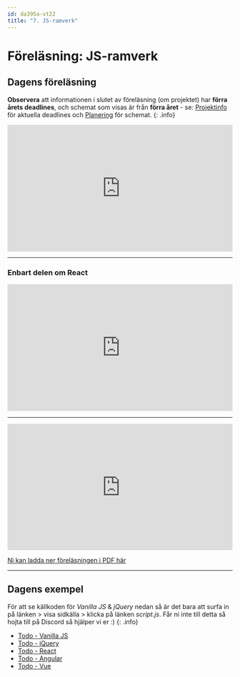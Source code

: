 ```yaml
---
id: da395a-vt22
title: "7. JS-ramverk"
---
```


# Föreläsning: JS-ramverk

## Dagens föreläsning

**Observera** att informationen i slutet av föreläsning (om projektet) har **förra årets deadlines**, och schemat som visas är från **förra året** - se: [Projektinfo](../../projekt/) för aktuella deadlines och [Planering](../../plan/) för schemat.
{: .info}

<div class="video-frame">
    <div style="left: 0; width: 100%; height: 0; position: relative; padding-bottom: 56.25%;"><iframe src="https://www.youtube.com/embed/swZX7y2iYoM?rel=0" style="border: 0; top: 0; left: 0; width: 100%; height: 100%; position: absolute;" allowfullscreen scrolling="no" allow="encrypted-media; accelerometer; clipboard-write; gyroscope; picture-in-picture"></iframe></div>
</div>

--- 

### Enbart delen om React

<div class="video-frame">
    <div style="left: 0; width: 100%; height: 0; position: relative; padding-bottom: 56.25%;"><iframe src="https://www.youtube.com/embed/IpqiPLwPHbQ?rel=0" style="border: 0; top: 0; left: 0; width: 100%; height: 100%; position: absolute;" allowfullscreen scrolling="no" allow="encrypted-media; accelerometer; clipboard-write; gyroscope; picture-in-picture"></iframe></div>
</div>

---

<div class="frame">
    <div style="left: 0; width: 100%; height: 0; position: relative; padding-bottom: 56.1972%;"><iframe src="https://speakerdeck.com/player/d3b0329a7ab744388861b094f4990cb6" style="border: 0; top: 0; left: 0; width: 100%; height: 100%; position: absolute;" allowfullscreen scrolling="no" allow="encrypted-media"></iframe></div>
</div>

[Ni kan ladda ner föreläsningen i PDF här](../../assets/pdf/JavaScript-Ramverk.pdf)

---

## Dagens exempel

För att se källkoden för *Vanilla JS* & *jQuery* nedan så är det bara att surfa in på länken > visa sidkälla > klicka på länken *script.js*. Får ni inte till detta så hojta till på Discord så hjälper vi er :)
{: .info}

- [Todo - Vanilla JS](http://webshare.mah.se/tsanti/VT2019/DA355A/todo/js/index.html)
- [Todo - jQuery](http://webshare.mah.se/tsanti/VT2019/DA355A/todo/jquery/index.html)
- [Todo - React](https://github.com/Tibbelit/vt21-da355a-react/tree/master/todo-list)
- [Todo - Angular](https://github.com/Tibbelit/da355a-vt19-todo-angular)
- [Todo - Vue](https://codepen.io/tibbelit/pen/ExWjqEJ)